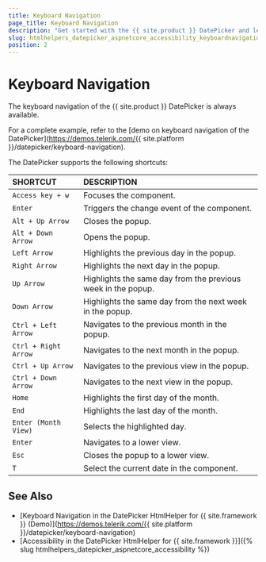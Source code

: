 ```yaml
---
title: Keyboard Navigation
page_title: Keyboard Navigation
description: "Get started with the {{ site.product }} DatePicker and learn about the accessibility support it provides through its keyboard navigation functionality."
slug: htmlhelpers_datepicker_aspnetcore_accessibility_keyboardnavigation
position: 2
---
```


# Keyboard Navigation

The keyboard navigation of the {{ site.product }} DatePicker is always available.

For a complete example, refer to the [demo on keyboard navigation of the DatePicker](https://demos.telerik.com/{{ site.platform }}/datepicker/keyboard-navigation).

The DatePicker supports the following shortcuts:

| SHORTCUT						| DESCRIPTION				                                               |
|:---                 |:---                                                                                |
| `Access key + w`    | Focuses the component.                                                             |
| `Enter`             | Triggers the change event of the component.                                        |
| `Alt + Up Arrow`    | Closes the popup.                                                                  |
| `Alt + Down Arrow`  | Opens the popup.                                                                   |
| `Left Arrow`        | Highlights the previous day in the popup.                                          |
| `Right Arrow`       | Highlights the next day in the popup.                                              |
| `Up Arrow`          | Highlights the same day from the previous week in the popup.                       |
| `Down Arrow`        | Highlights the same day from the next week in the popup.                           |
| `Ctrl + Left Arrow` | Navigates to the previous month in the popup.                                      |
| `Ctrl + Right Arrow`| Navigates to the next month in the popup.                                          |
| `Ctrl + Up Arrow`   | Navigates to the previous view in the popup.                                       |
| `Ctrl + Down Arrow` | Navigates to the next view in the popup.                                           |
| `Home`              | Highlights the first day of the month.                                             |
| `End`               | Highlights the last day of the month.                                              |
| `Enter (Month View)`| Selects the highlighted day.                                                       |
| `Enter`             | Navigates to a lower view.                                                         |
| `Esc`               | Closes the popup to a lower view.                                                  |
| `T`                 | Select the current date in the component.                                          |
## See Also

* [Keyboard Navigation in the DatePicker HtmlHelper for {{ site.framework }} (Demo)](https://demos.telerik.com/{{ site.platform }}/datepicker/keyboard-navigation)
* [Accessibility in the DatePicker HtmlHelper for {{ site.framework }}]({% slug htmlhelpers_datepicker_aspnetcore_accessibility %})
